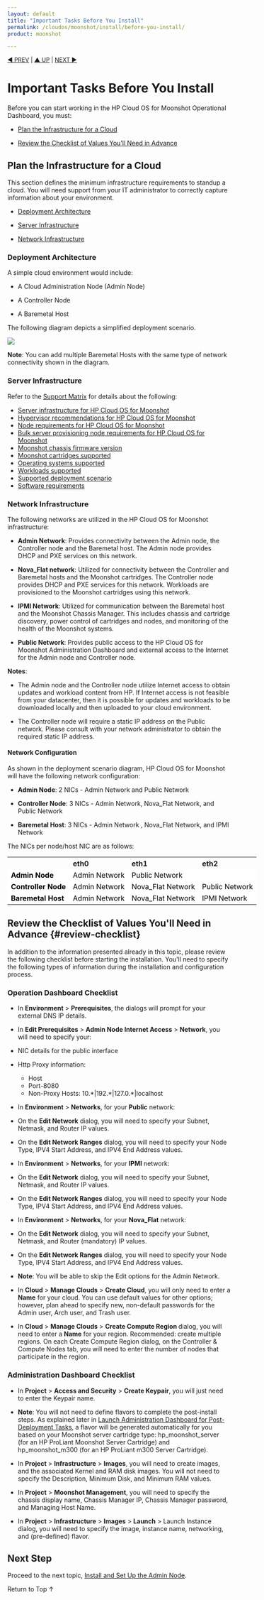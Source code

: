 ```yaml
---
layout: default
title: "Important Tasks Before You Install"
permalink: /cloudos/moonshot/install/before-you-install/
product: moonshot

---
```



<script> 
 
function PageRefresh { 
onLoad="window.refresh" 
} 
 
PageRefresh();

</script>


<p style="font-size: small;"> <a href="/cloudos/moonshot/install/overview/">&#9664; PREV</a> | <a href="/cloudos/moonshot/install/">&#9650; UP</a> | <a href="/cloudos/moonshot/install/install-setup-admin-node/">NEXT &#9654;</a> </p>

# Important Tasks Before You Install

Before you can start working in the HP Cloud OS for Moonshot Operational Dashboard, you must:

* [Plan the Infrastructure for a Cloud](#plan-the-infrastructure-for-a-cloud)

* [Review the Checklist of Values You'll Need in Advance](#review-checklist)

## Plan the Infrastructure for a Cloud

This section defines the minimum infrastructure requirements to standup a cloud. You will need support from your IT administrator to correctly capture information about your environment.

* [Deployment Architecture](#deployment-architecture)

* [Server Infrastructure](#server-infrastructure)

* [Network Infrastructure](#network-infrastructure)

### Deployment Architecture

A simple cloud environment would include:

* A Cloud Administration Node (Admin Node)

* A Controller Node 

* A Baremetal Host

The following diagram depicts a simplified deployment scenario. 

<img src="media/moonshot-deployment.png"></img>

<b>Note</b>: You can add multiple Baremetal Hosts with the same type of network connectivity shown in the diagram.

### Server Infrastructure

Refer to the [Support Matrix](/cloudos/moonshot/prepare/supportmatrix/) for details about the following:

* [Server infrastructure for HP Cloud OS for Moonshot](/cloudos/moonshot/prepare/supportmatrix/#server)
* [Hypervisor recommendations for HP Cloud OS for Moonshot](/cloudos/moonshot/prepare/supportmatrix/#hypervisor)
* [Node requirements for HP Cloud OS for Moonshot](/cloudos/moonshot/prepare/supportmatrix/#nodereq)
* [Bulk server provisioning node requirements for HP Cloud OS for Moonshot](/cloudos/moonshot/prepare/supportmatrix/#nodereq-bulk)
* [Moonshot chassis firmware version](/cloudos/moonshot/prepare/supportmatrix/#firmware)
* [Moonshot cartridges supported](/cloudos/moonshot/prepare/supportmatrix/#cartridges)
* [Operating systems supported ](/cloudos/moonshot/prepare/supportmatrix/#ossupp)
* [Workloads supported](/cloudos/moonshot/prepare/supportmatrix/#workloads)
* [Supported deployment scenario](/cloudos/moonshot/prepare/supportmatrix/#deployment)
* [Software requirements](/cloudos/moonshot/prepare/supportmatrix/#software)

### Network Infrastructure

The following networks are utilized in the HP Cloud OS for Moonshot infrastructure:

* <b>Admin Network</b>: Provides connectivity between the Admin node, the Controller node and the Baremetal host. The Admin node provides DHCP and PXE services on this network.

* <b>Nova_Flat network</b>: Utilized for connectivity between the Controller and Baremetal hosts and the Moonshot cartridges. The Controller node provides 
DHCP and PXE services for this network. Workloads are provisioned to the Moonshot cartridges using this network.

* <b>IPMI Network</b>: Utilized for communication between the Baremetal host and the Moonshot Chassis Manager. This includes chassis and 
cartridge discovery, power control of cartridges and nodes, and monitoring of the health of the Moonshot systems.

* <b>Public Network</b>: Provides public access to the HP Cloud OS for Moonshot Administration Dashboard and external access to 
the Internet for the Admin node and Controller node.

<b>Notes</b>:

* The Admin node and the Controller node utilize Internet access to obtain updates and workload content from HP. If Internet access is not feasible from your 
datacenter, then it is possible for updates and workloads to be downloaded locally and then uploaded to your cloud environment.

* The Controller node will require a static IP address on the Public network. Please consult with your network administrator to obtain the required static IP address.

#### Network Configuration

As shown in the deployment scenario diagram, HP Cloud OS for Moonshot will have the following network configuration:

* <b>Admin Node</b>: 2 NICs - Admin Network and Public Network

* <b>Controller Node</b>: 3 NICs - Admin Network, Nova_Flat Network, and Public Network

* <b>Baremetal Host</b>: 3 NICs - Admin Network , Nova_Flat Network, and IPMI Network

The NICs per node/host NIC are as follows:

<table style="text-align: left; vertical-align: top; min-width:700px;">

<tr style="background-color: #C8C8C8;">
<tr>
<th> </th>
<th> eth0 </th>
<th> eth1 </th>
<th> eth2 </th>
<tr>

<tr style="background-color: white; color: black;">
<td> <b>Admin Node</b> </td>
<td> Admin Network </td>
<td> Public Network</td>
<td> </td>
</tr>

<tr style="background-color: white; color: black;">
<td> <b>Controller Node</b> </td>
<td> Admin Network </td>
<td> Nova_Flat Network </td>
<td> Public Network</td> 
</tr>

<tr style="background-color: white; color: black;">
<td> <b>Baremetal Host</b> </td>
<td> Admin Network </td>
<td> Nova_Flat Network </td>
<td> IPMI Network </td>
</tr>

</table>

## Review the Checklist of Values You'll Need in Advance {#review-checklist}

In addition to the information presented already in this topic, please review the following checklist before starting the installation. You'll need to specify the following types of information during the installation and configuration process. 

### Operation Dashboard Checklist

* In <b>Environment</b> > <b>Prerequisites</b>, the dialogs will prompt for your external DNS IP details.

* In <b>Edit Prerequisites</b> > <b>Admin Node Internet Access</b> > <b>Network</b>, you will need to specify your:
 * NIC details for the public interface
 * Http Proxy information:
   * Host
   * Port-8080
   * Non-Proxy Hosts:  10.\*|192.\*|127.0.\*|localhost

* In <b>Environment</b> > <b>Networks</b>, for your <b>Public</b> network: 
 * On the <b>Edit Network</b> dialog, you will need to specify your Subnet, Netmask, and Router IP values.
 * On the <b>Edit Network Ranges</b> dialog, you will need to specify your Node Type, IPV4 Start Address, and IPV4 End Address values.

* In <b>Environment</b> > <b>Networks</b>, for your <b>IPMI</b> network: 
 * On the <b>Edit Network</b> dialog, you will need to specify your Subnet, Netmask, and Router IP values.
 * On the <b>Edit Network Ranges</b> dialog, you will need to specify your Node Type, IPV4 Start Address, and IPV4 End Address values.

* In <b>Environment</b> > <b>Networks</b>, for your <b>Nova_Flat</b> network: 
 * On the <b>Edit Network</b> dialog, you will need to specify your Subnet, Netmask, and Router (mandatory) IP values.
 * On the <b>Edit Network Ranges</b> dialog, you will need to specify your Node Type, IPV4 Start Address, and IPV4 End Address values.

* <b>Note</b>: You will be able to skip the Edit options for the Admin Network. 
 
* In <b>Cloud</b> > <b>Manage Clouds</b> > <b>Create Cloud</b>, you will only need to enter a <b>Name</b> for your cloud. You can use default values for other options; however, plan ahead 
to specify new, non-default passwords for the Admin user, Arch user, and Trash user. 

* In <b>Cloud</b> > <b>Manage Clouds</b> > <b>Create Compute Region </b>dialog, you will need to enter a <b>Name</b> for your region. 
Recommended: create multiple regions.  On each Create Compute Region dialog, on the Controller & Compute Nodes tab, you will need to enter the number of nodes that participate in the region. 

### Administration Dashboard Checklist

* In <b>Project</b> > <b>Access and Security</b> > <b>Create Keypair</b>, you will just need to enter the Keypair name. 

* <b>Note</b>: You will not need to define flavors to complete the post-install steps.  As explained later in 
[Launch Administration Dashboard for Post-Deployment Tasks](/cloudos/moonshot/install/launch-admin-dashboard), 
a flavor will be generated automatically for you based on your Moonshot server cartridge type:  hp_moonshot_server (for an 
HP ProLiant Moonshot Server Cartridge) and hp_moonshot_m300 (for an HP ProLiant m300 Server Cartridge). 

* In <b>Project</b> > <b>Infrastructure</b> > <b>Images</b>, you will need to create images, and the associated Kernel and RAM disk images. You will not need 
to specify the Description, Minimum Disk, and Minimum RAM values. 

* In <b>Project</b> > <b>Moonshot Management</b>, you will need to specify the chassis display name, Chassis Manager IP, Chassis Manager password, and Managing Host Name.  

* In <b>Project</b> > <b>Infrastructure</b> > <b>Images</b> > <b>Launch</b> > Launch Instance dialog, you will need to specify the image, instance name, 
networking, and (pre-defined) flavor. 

## Next Step

Proceed to the next topic, [Install and Set Up the Admin Node](/cloudos/moonshot/install/install-setup-admin-node/).

<a href="#top" style="padding:14px 0px 14px 0px; text-decoration: none;"> Return to Top &#8593; </a>

